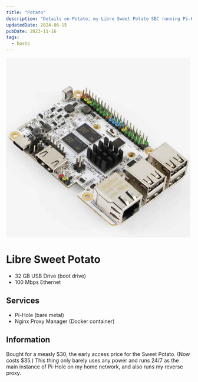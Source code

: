 ```yaml
---
title: "Potato"
description: "Details on Potato, my Libre Sweet Potato SBC running Pi-Hole and Home Assistant."
updatedDate: 2024-06-15
pubDate: 2023-11-16
tags:
  - hosts
---
```


![Libre Sweet Potato](../../img/blog/sweet-potato.jpg)

# Libre Sweet Potato

- 32 GB USB Drive (boot drive)
- 100 Mbps Ethernet

## Services

- Pi-Hole (bare metal)
- Nginx Proxy Manager (Docker container)

## Information

Bought for a measly $30, the early access price for the Sweet Potato. (Now costs $35.) This thing only barely uses any power and runs 24/7 as the main instance of Pi-Hole on my home network, and also runs my reverse proxy.
